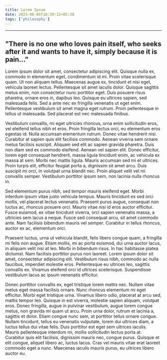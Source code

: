 ```yaml
---
title: Lorem Ipsum
date: 2023-06-05T16:39:12+05:30
tags: ['philosophy']
---
```


---
"There is no one who loves pain itself, who seeks after it and wants to have it, simply because it is pain..."
---

Lorem ipsum dolor sit amet, consectetur adipiscing elit. Quisque nulla ex, commodo in elementum eget, condimentum id mi. Proin vitae scelerisque quam. Ut non aliquam tellus. Maecenas augue ex, tincidunt et nisi eget, vehicula laoreet lectus. Pellentesque sit amet iaculis dolor. Quisque sagittis metus enim, non consectetur nunc porttitor eget. Duis posuere risus pharetra, ornare eros in, dapibus leo. Quisque eu ultrices sapien, sed malesuada felis. Sed a ante nec ex fringilla venenatis ut eget enim. Pellentesque vestibulum sit amet magna eget rutrum. Proin pellentesque in tellus ut malesuada. Sed placerat est nec malesuada finibus.

Vestibulum convallis, mi eget ultricies rhoncus, urna enim sollicitudin eros, vel eleifend tellus nibh et eros. Proin fringilla lectus orci, eu elementum eros egestas id. Nulla accumsan elementum rutrum. Donec vitae hendrerit nisi. Curabitur at sapien quis elit facilisis commodo. Aenean viverra sem ornare metus facilisis suscipit. Aliquam sed elit ac sapien gravida pharetra. Duis non diam sed ex commodo eleifend. Aenean vel sapien elit. Donec efficitur, lorem eget consequat hendrerit, massa ligula tincidunt enim, ac vehicula ex massa at sem. Morbi nec mattis ligula. Mauris accumsan sed mi et ultrices. Proin turpis elit, efficitur feugiat porta a, dignissim sit amet arcu. Duis suscipit mi orci, in volutpat urna blandit nec. Proin aliquet velit vel mi convallis semper. Vestibulum porttitor ipsum sem, non lacinia nulla rhoncus in.

Sed elementum purus nibh, sed tempor mauris eleifend eget. Morbi interdum ipsum vitae justo vehicula tempus. Mauris tincidunt ex sed orci mollis, vel placerat lectus venenatis. Praesent purus augue, consequat non luctus ac, rhoncus posuere orci. Mauris vitae nisi id eros auctor efficitur. Fusce euismod, ex vitae tincidunt viverra, orci sapien venenatis massa, a ultricies sem lacus a neque. Fusce sed consequat arcu, sit amet commodo ante. Nam facilisis bibendum mauris vel semper. Curabitur in tellus rhoncus, auctor ex ac, elementum orci.

Praesent luctus, urna ut vehicula blandit, felis libero congue quam, a fringilla mi felis non augue. Etiam mollis, mi ac porta euismod, dui urna auctor lacus, in aliquam velit nisi at leo. Morbi in bibendum risus. In hac habitasse platea dictumst. Nam facilisis porttitor purus non laoreet. Lorem ipsum dolor sit amet, consectetur adipiscing elit. Vestibulum risus nibh, commodo ac nulla faucibus, imperdiet molestie eros. Pellentesque eu ultrices leo, sagittis convallis ex. Vivamus eleifend orci id ultrices scelerisque. Suspendisse vestibulum lacus ac ipsum venenatis efficitur.

Donec porttitor convallis ex, eget tristique lorem mattis nec. Nullam vitae metus eget massa facilisis ornare. Nunc rhoncus elementum mi eget efficitur. Morbi eget tristique urna. Vivamus libero odio, placerat at arcu sed, mattis tempor leo. Quisque in est viverra, molestie sapien aliquam, volutpat eros. Donec fringilla, augue in pulvinar vestibulum, augue lorem congue metus, non gravida mi quam ut arcu. Proin urna dolor, rutrum et lacinia a, sagittis et dolor. Etiam congue nunc sem, at porttitor tellus ornare congue. Nullam tincidunt, tellus eu venenatis vulputate, lorem dui ultrices diam, a luctus tellus dui vitae felis. Duis porttitor est eget sem ultrices iaculis. Mauris pellentesque interdum mi, mollis sollicitudin lectus porta at. Curabitur quis elit facilisis, dignissim mauris nec, congue purus. Quisque et elit congue, aliquet libero ac, luctus lacus. Cras vel mauris vitae erat laoreet commodo eget a nunc. Maecenas iaculis mauris purus, eu ultrices libero auctor eu.


